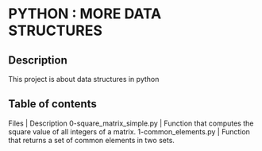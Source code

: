 # PYTHON : MORE DATA STRUCTURES
## Description
This project is about data structures in python
## Table of contents
Files | Description
0-square_matrix_simple.py | Function that computes the square value of all integers of a matrix.
1-common_elements.py | Function that returns a set of common elements in two sets.